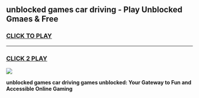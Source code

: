 
## unblocked games car driving - Play Unblocked Gmaes & Free
<h3>
<a href="https://news.freeplayer.one?title=unblocked_games_car_driving&ref=23F">CLICK TO PLAY</a></h3>
<hr>

<h3>
<a href="https://news.freeplayer.one?title=unblocked_games_car_driving&ref=23F">CLICK 2 PLAY</a>
  
</h3>

<a href="https://news.freeplayer.one?title=unblocked_games_car_driving&ref=23F/"><img src="https://clearcache.store/games.png"></a>


**unblocked games car driving games unblocked: Your Gateway to Fun and Accessible Online Gaming**
